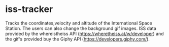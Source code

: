 # iss-tracker
Tracks the coordinates,velocity and altitude of the International Space Station. The users can also change the background gif images. ISS data provided by the whereistheiss API (https://wheretheiss.at/w/developer) and the gif's provided buy the Giphy API (https://developers.giphy.com/). 
